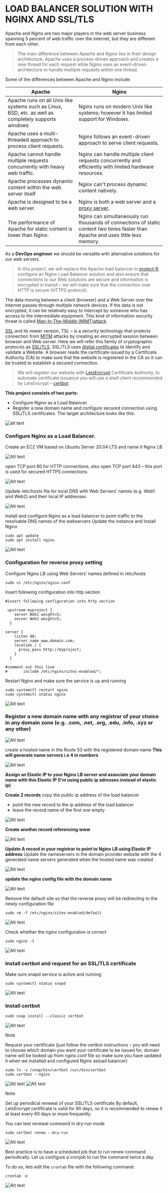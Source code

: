 # LOAD BALANCER SOLUTION WITH NGINX AND SSL/TLS
Apache and Nginx are two major players in the web server business spanning 5 percent of web traffic over the internet, but they are different from each other.

> The main difference between Apache and Nginx lies in their design architecture. Apache uses a process-driven approach and creates a new thread for each request while Nginx uses an event-driven architecture to handle multiple requests within one thread.

Some of the differences between Apache and Nginx include:

|      Apache                                                   |       Nginx                                                   |
| ---------------------------------------------------------     |---------------------------------------------------------------|
| Apache runs on all Unix like systems such as Linux, BSD, etc. as well as completely supports windows | Nginx runs on modern Unix like systems; however it has limited support for Windows.|
| Apache uses a multi-threaded approach to process client requests.|Nginx follows an event-driven approach to serve client requests.|
| Apache cannot handle multiple requests concurrently with heavy web traffic.| Nginx can handle multiple client requests concurrently and efficiently with limited hardware resources.|
| Apache processes dynamic content within the web server itself | Nginx can't process dynamic content natively.|
| Apache is designed to be a web server. | Nginx is both a web server and a [proxy server](https://www.fortinet.com/resources/cyberglossary/proxy-server).|
| The performance of Apache for static content is lower than Nginx.| Nginx can simultaneously run thousands of connections of static content two times faster than Apache and uses little less memory.|

As a **DevOps engineer** we should be versatile with alternative solutions for our web servers.

> In this project, we will replace the Apache load balancer in [project-9](https://github.com/Olaminiyi/Project-9), configure an Nginx Load Balancer solution and also ensure that connections to our Web solutions are secure and information is encrypted in transit – we will make sure that the connection over HTTP is secure (HTTPS protocol).

The data moving between a client (browser) and a Web Server over the Internet passes through multiple network devices. If the data is not encrypted, it can be relatively easy to intercept by someone who has access to the intermediate equipment. This kind of information security threat is called [Man-In-The-Middle (MIMT)attack](https://en.wikipedia.org/wiki/Man-in-the-middle_attack).

[SSL](https://en.wikipedia.org/wiki/Transport_Layer_Security#SSL_1.0,_2.0,_and_3.0) and its newer version, TSL – is a security technology that protects connection from [MITM](https://en.wikipedia.org/wiki/Man-in-the-middle_attack) attacks by creating an encrypted session between browser and Web server. Here we will refer this family of cryptographic protocols as [SSL/TLS](https://en.wikipedia.org/wiki/Transport_Layer_Security#SSL_1.0,_2.0,_and_3.0). SSL/TLS uses [digital certificates](https://en.wikipedia.org/wiki/Public_key_certificate) to identify and validate a Website. A browser reads the certificate issued by a Certificate Authority (CA) to make sure that the website is registered in the CA so it can be trusted to establish a secured connection.

> We will register our website with [LetsEnrcypt](https://letsencrypt.org/) Certificate Authority, to automate certificate issuance you will use a shell client recommended by LetsEncrypt – [certbot](https://certbot.eff.org/).

**This project consists of two parts:**
- Configure Nginx as a Load Balancer.
- Register a new domain name and configure secured connection using SSL/TLS certificates.
The target architecture looks like this:

![alt text](images/qw.png)

### Configure Nginx as a Load Balancer.

Create an EC2 VM based on Ubuntu Server 20.04 LTS and name it Nginx LB

![Alt text](images/10.1.png)

open TCP port 80 for HTTP connections, also open TCP port 443 – this port is used for secured HTTPS connections

![Alt text](images/10.2.png)

Update /etc/hosts file for local DNS with Web Servers’ names (e.g. Web1 and Web2) and their local IP addresses

![Alt text](images/10.3.png)

Install and configure Nginx as a load balancer to point traffic to the resolvable DNS names of the webservers
Update the instance and Install Nginx
```
sudo apt update
sudo apt install nginx
```  
![Alt text](images/10.4.png)

### Configuration for reverse proxy setting
Configure Nginx LB using Web Servers’ names defined in /etc/hosts
 ```   
sudo vi /etc/nginx/nginx.conf
```
Insert following configuration into http section
```
#insert following configuration into http section

 upstream myproject {
    server Web1 weight=5;
    server Web2 weight=5;
  }

server {
    listen 80;
    server_name www.domain.com;
    location / {
      proxy_pass http://myproject;
    }
  }

#comment out this line
#       include /etc/nginx/sites-enabled/*;
```
Restart Nginx and make sure the service is up and running
```    
sudo systemctl restart nginx
sudo systemctl status nginx
```
![Alt text](images/10.6.png)

### Register a new domain name with any registrar of your choice in any domain zone (e.g. .com, .net, .org, .edu, .info, .xyz or any other)

![Alt text](<images/Screenshot 2023-07-26 at 01.40.04.png>)

create a hosted name in the Route 53 with the registered domain name 
**This will generate name servers i.e 4 in numbers**

![Alt text](<images/Screenshot 2023-07-20 at 16.25.18.png>)

**Assign an Elastic IP to your Nginx LB server and associate your domain name with this Elastic IP (I'm using public ip adresses instead of elastic ip)**

**Create 2 records**
copy the public ip address of the load balancer 
- point the new record to the ip address of the load balancer
- leave the record name of the first one empty

![Alt text](images/10.10.png)

**Create another record referencing www**

![Alt text](images/10.11.png)

**Update A record in your registrar to point to Nginx LB using Elastic IP address**
Update the nameservers in the domain provider website with the 4 generated name servers generated when the hosted name was created

![Alt text](<images/Screenshot 2023-07-20 at 16.28.30.png>)


**update the nginx config file with the domain name**

![Alt text](images/10.12.png)

Remove the default site so that the reverse proxy will be redirecting to the newly configuration file
```
sudo rm -f /etc/nginx/sites-enabled/default
```
![Alt text](images/10.13.png)

Check whether the nginx configuration is correct
```
sudo nginx -t
```
![Alt text](images/10.14.png)


### Install certbot and request for an SSL/TLS certificate

Make sure snapd service is active and running
```
sudo systemctl status snapd
```
![Alt text](images/10.16.png)  

### Install certbot
```  
sudo snap install --classic certbot
```  
![Alt text](images/10.17.png)

> [!NOTE] 
> Request your certificate (just follow the certbot instructions – you will need to choose which domain you want your certificate to be issued for, domain name will be looked up from nginx.conf file so make sure you have updated it when we installed and configured Nginx asload balancer)

```
sudo ln -s /snap/bin/certbot /usr/bin/certbot
sudo certbot --nginx
```    
![Alt text](images/10.18.png)
![Alt text](images/10.19.png)

> [!NOTE] 
> Set up periodical renewal of your SSL/TLS certificate
>By default, LetsEncrypt certificate is valid for 90 days, so it is recommended to renew it at least every 60 days or more frequently.

You can test renewal command in dry-run mode
```
sudo certbot renew --dry-run
```
![Alt text](images/10.20.png)

Best practice is to have a scheduled job that to run renew command periodically. Let us configure a cronjob to run the command twice a day.

To do so, lets edit the `crontab` file with the following command:
```
crontab -e
```
![Alt text](images/10.21.png)
